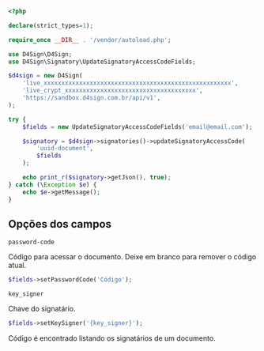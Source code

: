 ```php
<?php

declare(strict_types=1);

require_once __DIR__ . '/vendor/autoload.php';

use D4Sign\D4Sign;
use D4Sign\Signatory\UpdateSignatoryAccessCodeFields;

$d4sign = new D4Sign(
    'live_xxxxxxxxxxxxxxxxxxxxxxxxxxxxxxxxxxxxxxxxxxxxxxxxxxxxx',
    'live_crypt_xxxxxxxxxxxxxxxxxxxxxxxxxxxxxxxxxxxxx',
    'https://sandbox.d4sign.com.br/api/v1',
);

try {
    $fields = new UpdateSignatoryAccessCodeFields('email@email.com');

    $signatory = $d4sign->signatories()->updateSignatoryAccessCode(
        'uuid-document',
        $fields
    );

    echo print_r($signatory->getJson(), true);
} catch (\Exception $e) {
    echo $e->getMessage();
}
```

## Opções dos campos

`password-code`

Código para acessar o documento. Deixe em branco para remover o código atual.

```php
$fields->setPasswordCode('Código');
```

`key_signer`

Chave do signatário.

```php
$fields->setKeySigner('{key_signer}');
```

Código é encontrado listando os signatários de um documento.
